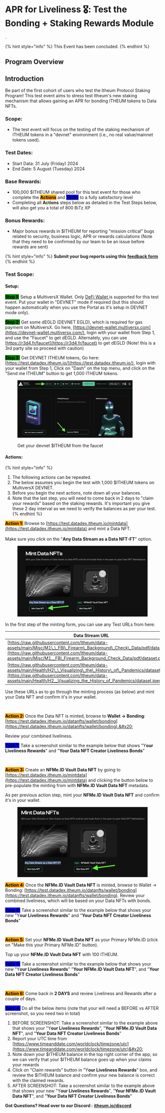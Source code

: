 # APR for Liveliness 🎖️: Test the Bonding + Staking Rewards Module

.&#x20;

{% hint style="info" %}
This Event has been concluded.
{% endhint %}

## **Program Overview**

## Introduction

Be part of the first cohort of users who test the Itheum Protocol Staking Program! This test event aims to stress test Itheum's new staking mechanism that allows gaining an APR for bonding ITHEUM tokens to Data NFTs.&#x20;

### Scope:

* The test event will focus on the testing of the staking mechanism of ITHEUM tokens in a "devnet" environment (i.e., no real value/mainnet tokens used).

### Test Dates:

* Start Data: 31 July (Friday) 2024
* End Date:  5 August (Tuesday) 2024

### Base Rewards:

* 100,000 $ITHEUM shared pool for this test event for those who complete the <mark style="background-color:orange;">**Actions**</mark> and <mark style="background-color:blue;">**Tasks**</mark> to a fully satisfactory level
* Completing all **Actions** steps below as detailed in the Test Steps below, will also get you a total of 800 BiTz XP

### Bonus Rewards:

* Major bonus rewards in $ITHEUM for reporting "mission critical" bugs related to security, business logic, APR or rewards calculations (Note that they need to be confirmed by our team to be an issue before rewards are sent)

{% hint style="info" %}
**Submit your bug reports using this** [**feedback form**](https://forms.gle/utFkSfQyHbfjWdWv9)
{% endhint %}

###

### Test Scope:

#### Setup:

<mark style="background-color:green;">**Step 1:**</mark> Setup a MultiversX Wallet. Only [DeFi Wallet ](../../../pre-aithra/pre-aithra-integrators/supported-wallets/multiversx-defi-wallet.md)is supported for this test event. Put your wallet in "DEVNET" mode if required (but this should happen automatically when you use the Portal as it's setup in DEVNET mode only).

<mark style="background-color:green;">**Step 2:**</mark> Get some dEGLD (DEVNET EGLD), which is required for gas payment on MultiversX. Go here, [https://devnet-wallet.multiversx.com](https://devnet-wallet.multiversx.com/), login with your wallet from Step 1, and use the "Faucet" to get dEGLD. Alternately, you can use [https://r3d4.fr/faucet](https://r3d4.fr/faucet) to get dEGLD (Note! this is a 3rd party site so proceed with caution)

<mark style="background-color:green;">**Step 3:**</mark> Get DEVNET ITHEUM tokens, Go here: [https://test.datadex.itheum.io/](https://test.datadex.itheum.io/), login with your wallet from Step 1, Click on "Dash" on the top menu, and click on the "Send me ITHEUM" button to get 1,000 ITHEUM tokens.

<figure><img src="../../../.gitbook/assets/image (1) (1) (1) (1) (1) (1) (1) (1) (1) (1) (1).png" alt="" width="375"><figcaption><p>Get your devnet $ITHEUM from the faucet</p></figcaption></figure>

#### Actions:

{% hint style="info" %}
1. The following actions can be repeated.
2. The below assumes you begin the test with 1,000 $ITHEUM tokens on MultiversX DEVNET.
3. Before you begin the next actions, note down all your balances.
4. Note that the last step, you will need to come back in 2 days to "claim your rewards" based on the staking rewards. It's important you give these 2 day interval as we need to verify the balances as per your test.
{% endhint %}

<mark style="background-color:orange;">**Action 1:**</mark> Browse to [https://test.datadex.itheum.io/mintdata](https://test.datadex.itheum.io/mintdata) and mint a Data NFT.\
\
Make sure you click on the "**Any Data Stream as a Data NFT-FT**" option.

<figure><img src="../../../.gitbook/assets/image (163).png" alt=""><figcaption></figcaption></figure>

In the first step of the minting form, you can use any Test URLs from here:

| Data Stream URL                                                                                                                                                                                                                                        | Data Preview URL                                                                                                                                                                                                                                       |
| ------------------------------------------------------------------------------------------------------------------------------------------------------------------------------------------------------------------------------------------------------ | ------------------------------------------------------------------------------------------------------------------------------------------------------------------------------------------------------------------------------------------------------ |
| [https://raw.githubusercontent.com/Itheum/data-assets/main/Misc/M1\_\_FBI\_Firearm\_Background\_Check\_Data/pdf/dataset.pdf](https://raw.githubusercontent.com/Itheum/data-assets/main/Misc/M1__FBI_Firearm_Background_Check_Data/pdf/dataset.pdf)     | [https://raw.githubusercontent.com/Itheum/data-assets/main/Misc/M1\_\_FBI\_Firearm\_Background\_Check\_Data/pdf/preview.pdf](https://raw.githubusercontent.com/Itheum/data-assets/main/Misc/M1__FBI_Firearm_Background_Check_Data/pdf/preview.pdf)     |
| [https://raw.githubusercontent.com/Itheum/data-assets/main/Health/H2\_\_Visualizing\_the\_History\_of\_Pandemics/dataset.jpeg](https://raw.githubusercontent.com/Itheum/data-assets/main/Health/H2__Visualizing_the_History_of_Pandemics/dataset.jpeg) | [https://raw.githubusercontent.com/Itheum/data-assets/main/Health/H2\_\_Visualizing\_the\_History\_of\_Pandemics/preview.jpeg](https://raw.githubusercontent.com/Itheum/data-assets/main/Health/H2__Visualizing_the_History_of_Pandemics/preview.jpeg) |

Use these URLs as to go through the minting process (as below) and mint your Data NFT and confirm it's in your wallet.

<figure><img src="https://lh7-rt.googleusercontent.com/docsz/AD_4nXd9Je8hXvCFFnUSfU9GgLFfoe1VpigKkKEH0FdqpnUWyq8snX3xcFN7z4CObDrofq1tjkF4KQsAV7d9BwH1CDZhVZ-eBi0SFiu5X7MJQQrHvGxhdWtbS7kJ8hqsjwLhqOH8x3QUjv8EJnVCqY-10lSxNHY?key=OH8fLwS95lQR9XaMw4LPAg" alt=""><figcaption></figcaption></figure>

<mark style="background-color:orange;">**Action 2:**</mark> Once the Data NFT is minted, browse to **Wallet -> Bonding**: [https://test.datadex.itheum.io/datanfts/wallet/bonding](https://test.datadex.itheum.io/datanfts/wallet/bonding).&#x20;

Review your combined liveliness.

<mark style="background-color:blue;">**Task 1:**</mark> Take a screenshot similar to the example below that shows "Y**our Liveliness Rewards**" and "**Your Data NFT Creator Liveliness Bonds**"

<figure><img src="https://lh7-rt.googleusercontent.com/docsz/AD_4nXc94VGjuCa8eliMGu3YKY1IB98eK0Or6HNaJZhkNFf_56ajgVkyMVPGsohrvjMDobPXTrE6ybSYUMMq1aD_dW8Iabxn5yPIrH9y_M62LIBM309c2p825Zzl2beHa65i4IFvX27EisZT7xqlwCqboGVgx09B?key=OH8fLwS95lQR9XaMw4LPAg" alt=""><figcaption></figcaption></figure>

<mark style="background-color:orange;">**Action 3:**</mark> Create an **NFMe.ID Vault Data NFT** by going to [https://test.datadex.itheum.io/mintdata](https://test.datadex.itheum.io/mintdata) and clicking the button below to pre-populate the minting from with **NFMe.ID Vault Data NFT** metadata.

As per previous action step, mint your **NFMe.ID Vault Data NFT** and confirm it's in your wallet.

<figure><img src="../../../.gitbook/assets/image (164).png" alt=""><figcaption></figcaption></figure>

<mark style="background-color:orange;">**Action 4:**</mark> Once the **NFMe.ID Vault Data NFT** is minted, browse to Wallet -> Bonding: [https://test.datadex.itheum.io/datanfts/wallet/bonding](https://test.datadex.itheum.io/datanfts/wallet/bonding). Review your combined liveliness, which will be based on your Data NFTs with bonds.

<mark style="background-color:blue;">**Task 2:**</mark> Take a screenshot similar to the example below that shows your new "Y**our Liveliness Rewards**" and "**Your Data NFT Creator Liveliness Bonds**"

<figure><img src="https://lh7-rt.googleusercontent.com/docsz/AD_4nXfhlrC_WFufpJUK4yfX2ugDiHvYnJps8rwFzBKS5XSWHGE26uZfkRqEk8B2Y0AtwkJkgiuh9ywwhgWl2bVSaX3oB9GgLcQ4qhUT5fl9hNoFgpHwPi0idxkadCPEiJQ7HC6u2FFKjEycNjvS6s8BhHgrQw7z?key=OH8fLwS95lQR9XaMw4LPAg" alt=""><figcaption></figcaption></figure>

<mark style="background-color:orange;">**Action 5:**</mark> Set your **NFMe.ID Vault Data NFT** as your Primary NFMe.ID (click on "Make this your Primary NFMe.ID" button).&#x20;

Top up your **NFMe.ID Vault Data NFT** with 100 ITHEUM.

<mark style="background-color:blue;">**Task 3:**</mark> Take a screenshot similar to the example below that shows your new "Y**our Liveliness Rewards**" "**Your NFMe.ID Vault Data NFT**", and "**Your Data NFT Creator Liveliness Bonds**"

<figure><img src="https://lh7-rt.googleusercontent.com/docsz/AD_4nXeHaMtARsCb_1tYjxhkoiKKdBr58hpHVEOoh6W-Heng1U-D2jNxwOeNYBSCskHI5T_kJMB-aSOHLQmse_bvZI1n8IFNF-_zdmeETwaZhw2RPps_bb06RP1WvyUGzFY5RFWWWSxiThFmzmy82uMxtq_XkSg?key=OH8fLwS95lQR9XaMw4LPAg" alt=""><figcaption></figcaption></figure>

<mark style="background-color:orange;">**Action 6:**</mark> Come back in **2 DAYS** and review Liveliness and Rewards after a couple of days.

<mark style="background-color:blue;">**Task 4:**</mark>  Do all the below items (note that your will need a BEFORE vs AFTER screenshot, so you need two in total)

1. BEFORE SCREENSHOT: Take a screenshot similar to the example above that shows your "Y**our Liveliness Rewards**", "**Your NFMe.ID Vault Data NFT**", and "**Your Data NFT Creator Liveliness Bonds**" &#x20;
2. Report your UTC time from [https://www.timeanddate.com/worldclock/timezone/utc](https://www.timeanddate.com/worldclock/timezone/utc)&#x20;
3. Note down your $ITHEUM balance in the top right corner of the app, so we can verify that your $ITHEUM balance goes up when your claims your rewards
4. Click on "Claim rewards" button in "Y**our Liveliness Rewards**" box, and review the $ITHEUM balance and confirm your new balance is correct with the claimed rewards.
5. AFTER SCREENSHOT: Take a screenshot similar to the example above that shows your new "Y**our Liveliness Rewards**", "**Your NFMe.ID Vault Data NFT**", and "**Your Data NFT Creator Liveliness Bonds**" &#x20;

**Got Questions? Head over to our Discord :** [**itheum.io/discord** ](https://itheum.io/discord)



